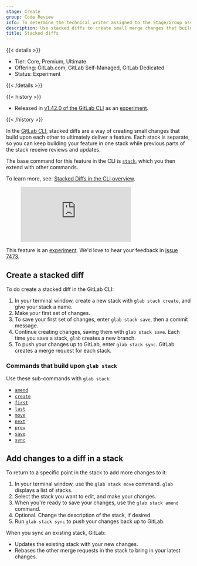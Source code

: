 ```yaml
---
stage: Create
group: Code Review
info: To determine the technical writer assigned to the Stage/Group associated with this page, see https://handbook.gitlab.com/handbook/product/ux/technical-writing/#assignments
description: Use stacked diffs to create small merge changes that build upon each other to ultimately deliver a feature.
title: Stacked diffs
---
```


{{< details >}}

- Tier: Core, Premium, Ultimate
- Offering: GitLab.com, GitLab Self-Managed, GitLab Dedicated
- Status: Experiment

{{< /details >}}

{{< history >}}

- Released in [v1.42.0 of the GitLab CLI](https://gitlab.com/gitlab-org/cli/-/releases/v1.42.0) as an [experiment](../../../policy/development_stages_support.md#experiment).

{{< /history >}}

In the [GitLab CLI](https://gitlab.com/gitlab-org/cli), stacked diffs are a way of
creating small changes that build upon each other to ultimately deliver a feature.
Each stack is separate, so you can keep building your feature in one stack
while previous parts of the stack receive reviews and updates.

The base command for this feature in the CLI is
[`stack`](https://gitlab.com/gitlab-org/cli/-/tree/main/docs/source/stack), which
you then extend with other commands.

<div class="video-fallback">
  To learn more, see: <a href="https://www.youtube.com/watch?v=TOQOV8PWYic">Stacked Diffs in the CLI overview</a>.
</div>
<figure class="video-container">
  <iframe src="https://www.youtube-nocookie.com/embed/TOQOV8PWYic" frameborder="0" allowfullscreen> </iframe>
</figure>
<!-- Video published on 2024-06-18 -->

This feature is an [experiment](../../../policy/development_stages_support.md).
We'd love to hear your feedback in [issue 7473](https://gitlab.com/gitlab-org/cli/-/issues/7473).

## Create a stacked diff

To do create a stacked diff in the GitLab CLI:

1. In your terminal window, create a new stack with `glab stack create`, and give your stack a name.
1. Make your first set of changes.
1. To save your first set of changes, enter `glab stack save`, then a commit message.
1. Continue creating changes, saving them with `glab stack save`. Each time you
   save a stack, `glab` creates a new branch.
1. To push your changes up to GitLab, enter `glab stack sync`. GitLab creates a
   merge request for each stack.

### Commands that build upon `glab stack`

Use these sub-commands with `glab stack`:

- [`amend`](https://gitlab.com/gitlab-org/cli/-/blob/main/docs/source/stack/amend.md)
- [`create`](https://gitlab.com/gitlab-org/cli/-/blob/main/docs/source/stack/create.md)
- [`first`](https://gitlab.com/gitlab-org/cli/-/blob/main/docs/source/stack/first.md)
- [`last`](https://gitlab.com/gitlab-org/cli/-/blob/main/docs/source/stack/last.md)
- [`move`](https://gitlab.com/gitlab-org/cli/-/blob/main/docs/source/stack/move.md)
- [`next`](https://gitlab.com/gitlab-org/cli/-/blob/main/docs/source/stack/next.md)
- [`prev`](https://gitlab.com/gitlab-org/cli/-/blob/main/docs/source/stack/prev.md)
- [`save`](https://gitlab.com/gitlab-org/cli/-/blob/main/docs/source/stack/save.md)
- [`sync`](https://gitlab.com/gitlab-org/cli/-/blob/main/docs/source/stack/sync.md)

## Add changes to a diff in a stack

To return to a specific point in the stack to add more changes to it:

1. In your terminal window, use the `glab stack move` command. `glab` displays
   a list of stacks.
1. Select the stack you want to edit, and make your changes.
1. When you're ready to save your changes, use the `glab stack amend` command.
1. Optional. Change the description of the stack, if desired.
1. Run `glab stack sync` to push your changes back up to GitLab.

When you sync an existing stack, GitLab:

- Updates the existing stack with your new changes.
- Rebases the other merge requests in the stack to bring in your latest changes.
